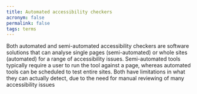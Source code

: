 ```yaml
---
title: Automated accessibility checkers
acronym: false
permalink: false
tags: terms
---
```

Both automated and semi-automated accessibility checkers are software solutions that can analyse single pages (semi-automated) or whole sites (automated) for a range of accessibility issues. Semi-automated tools typically require a user to run the tool against a page, whereas automated tools can be scheduled to test entire sites. Both have limitations in what they can actually detect, due to the need for manual reviewing of many accessibility issues